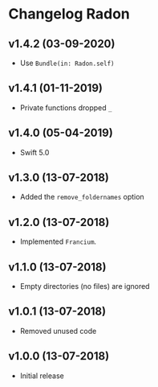 # Changelog Radon

## v1.4.2 (03-09-2020)
- Use `Bundle(in: Radon.self)`

## v1.4.1 (01-11-2019)
- Private functions dropped `_`

## v1.4.0 (05-04-2019)
- Swift 5.0

## v1.3.0 (13-07-2018)
- Added the `remove_foldernames` option

## v1.2.0 (13-07-2018)
- Implemented `Francium`.

## v1.1.0 (13-07-2018)
- Empty directories (no files) are ignored

## v1.0.1 (13-07-2018)
- Removed unused code

## v1.0.0 (13-07-2018)
- Initial release